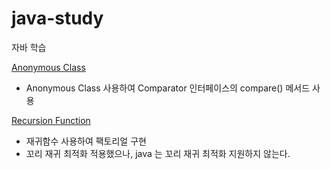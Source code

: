 # java-study
자바 학습

[Anonymous Class](https://github.com/YUMIN113/java-study/tree/main/java/src/main/java/com/study/java/comparator)
- Anonymous Class 사용하여 Comparator 인터페이스의 compare() 메서드 사용

[Recursion Function](https://github.com/YUMIN113/java-study/tree/main/java/src/main/java/com/study/java/recursionfunction)
- 재귀함수 사용하여 팩토리얼 구현
- 꼬리 재귀 최적화 적용했으나, java 는 꼬리 재귀 최적화 지원하지 않는다.
